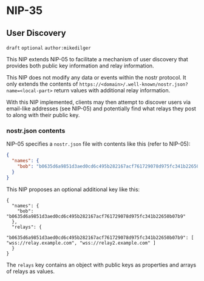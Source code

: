 
NIP-35
======

User Discovery
--------------

`draft` `optional` `author:mikedilger`

This NIP extends NIP-05 to facilitate a mechanism of user discovery that provides both public key information and relay information.

This NIP does not modify any data or events within the nostr protocol. It only extends the contents of `https://<domain>/.well-known/nostr.json?name=<local-part>` return values with additional relay information.

With this NIP implemented, clients may then attempt to discover users via email-like addresses (see NIP-05) and potentially find what relays they post to along with their public key.

### nostr.json contents

NIP-05 specifies a `nostr.json` file with contents like this (refer to NIP-05):

```json
{
  "names": {
    "bob": "b0635d6a9851d3aed0cd6c495b282167acf761729078d975fc341b22650b07b9"
  }
}
```

This NIP proposes an optional additional key like this:

````
{
  "names": {
    "bob": "b0635d6a9851d3aed0cd6c495b282167acf761729078d975fc341b22650b07b9"
  },
  "relays": {
    "b0635d6a9851d3aed0cd6c495b282167acf761729078d975fc341b22650b07b9": [ "wss://relay.example.com", "wss://relay2.example.com" ]
  }
}
````

The `relays` key contains an object with public keys as properties and arrays of relays as values.
